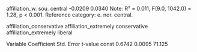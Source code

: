 affiliation_w. sou. central -0.0209 0.0340 Note: R² = 0.011, F(9.0, 1042.0) = 1.28, p < 0.001. Reference category: e. nor. central.

affiliation_conservative affiliation_extremely conservative affiliation_extremely liberal

Variable Coefficient Std. Error t-value const 0.6742 0.0095 71.125